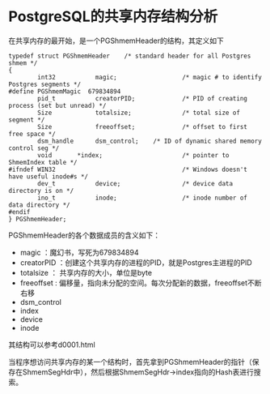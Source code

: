 # PostgreSQL的共享内存结构分析

在共享内存的最开始，是一个PGShmemHeader的结构，其定义如下
```
typedef struct PGShmemHeader    /* standard header for all Postgres shmem */
{
        int32           magic;                  /* magic # to identify Postgres segments */
#define PGShmemMagic  679834894
        pid_t           creatorPID;             /* PID of creating process (set but unread) */
        Size            totalsize;              /* total size of segment */
        Size            freeoffset;             /* offset to first free space */
        dsm_handle      dsm_control;    /* ID of dynamic shared memory control seg */
        void       *index;                      /* pointer to ShmemIndex table */
#ifndef WIN32                                   /* Windows doesn't have useful inode#s */
        dev_t           device;                 /* device data directory is on */
        ino_t           inode;                  /* inode number of data directory */
#endif
} PGShmemHeader;
```
PGShmemHeader的各个数据成员的含义如下：
- magic ：魔幻书，写死为679834894
- creatorPID ：创建这个共享内存的进程的PID，就是Postgres主进程的PID
- totalsize ： 共享内存的大小，单位是byte
- freeoffset : 偏移量，指向未分配的空间。每次分配新的数据，freeoffset不断右移
- dsm_control
- index
- device
- inode

其结构可以参考d0001.html

当程序想访问共享内存的某一个结构时，首先拿到PGShmemHeader的指针（保存在ShmemSegHdr中），然后根据ShmemSegHdr->index指向的Hash表进行搜索。
